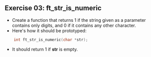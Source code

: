 ## Exercise 03: ft_str_is_numeric
- Create a function that returns 1 if the string given as a parameter contains only digits, and 0 if it contains any other character.
- Here's how it should be prototyped:
```C
	int	ft_str_is_numeric(char *str);
```
- It should return 1 if __str__ is empty.